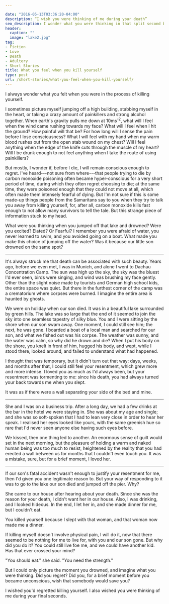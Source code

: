 ```yaml
---

date: "2016-05-13T03:36:20-04:00"
description: “I wish you were thinking of me during your death”
seo_description: I wonder what you were thinking in that split second before you became unconscious. I wish you were thinking of me.
header:
  caption: ""
  image: "lake2.jpg"
tag:
- Fiction
- Love
- Death
- Adultery
- Short Stories
title: What you feel when you kill yourself
type: post
url: /short-stories/what-you-feel-when-you-kill-yourself/
---
```

I always wonder what you felt when you were in the process of killing yourself.

I sometimes picture myself jumping off a high building, stabbing myself in the heart, or taking a crazy amount of painkillers and strong alcohol together. When earth's gravity pulls me down at 10ms<sup>-2</sup>, what will I feel when the wind came rushing towards my face? What will I feel when I hit the ground? How painful will that be? For how long will I sense the pain before I lose consciousness? What I will feel with my hand when my warm blood rushes out from the open stab wound on my chest? Will I feel anything when the edge of the knife cuts through the muscle of my heart? Will I be drunk enough to not feel anything when I take the route of using painkillers?

But mostly, I wonder if, before I die, I will remain conscious enough to regret. I've heard---not sure from where---that people trying to die by carbon monoxide poisoning often became hyper-conscious for a very short period of time, during which they often regret choosing to die; at the same time, they were poisoned enough that they could not move at all, which often made them intensely fearful of dying. But I'm not sure if this is some made-up things people from the Samaritans say to you when they try to talk you away from killing yourself, for, after all, carbon monoxide kills fast enough to not allow many survivors to tell the tale. But this strange piece of information stuck to my head.

What were you thinking when you jumped off that lake and drowned? Were you excited? Elated? Or Fearful? I remember you were afraid of water, you never learned to swim, and you avoided going on a boat. What made you make this choice of jumping off the water? Was it because our little son drowned on the same spot?

***

It's always struck me that death can be associated with such beauty. Years ago, before we even met, I was in Munich, and alone I went to Dachau Concentration Camp. The sun was high up the sky, the sky was the bluest I'd ever seen, birds were singing, and wind was brushing my face gently. Other than the slight noise made by tourists and German high school kids, the entire space was quiet. But there in the furthest corner of the camp was a crematorium where corpses were burned. I imagine the entire area is haunted by ghosts.

We were on holiday when our son died. It was in a beautiful lake surrounded by green hills. The lake was so large that the end of it seemed to join the sky into one seamless tapestry of silky blue. You and I were sitting by the shore when our son swam away. One moment, I could still see him; the next, he was gone. I boarded a boat of a local man and searched for our son, and what we fished out was his corpse. The weather was sunny, and the water was calm, so why did he drown and die? When I put his body on the shore, you knelt in front of him, hugged his body, and wept, while I stood there, looked around, and failed to understand what had happened.

I thought that was temporary, but it didn't turn out that way: days, weeks, and months after that, I could still feel your resentment, which grew more and more intense. I loved you as much as I'd always been, but your resentment was tormenting to me: since his death, you had always turned your back towards me when you slept.

It was as if there were a wall separating your side of the bed and mine.

***

She and I was on a business trip. After a long day, we had a few drinks at the bar in the hotel we were staying in. She was about my age and single; and she was so soft-spoken that I had to lean very close in order to hear her speak. I realised her eyes looked like yours, with the same greenish hue so rare that I'd never seen anyone else having such eyes before.

We kissed, then one thing led to another. An enormous sense of guilt would set in the next morning, but the pleasure of holding a warm and naked human being was too much to resist, heightened by the reality that you had erected a wall between us for months that I couldn't even touch you. It was a mistake, sure, but for a brief moment, I loved her.

***

If our son's fatal accident wasn't enough to justify your resentment for me, then I'd given you one legitimate reason to. But your way of responding to it was to go to the lake our son died and jumped off the pier. Why?

She came to our house after hearing about your death. Since she was the reason for your death, I didn't want her in our house. Also, I was drinking, and I looked hideous. In the end, I let her in, and she made dinner for me, but I couldn't eat.

You killed yourself because I slept with that woman, and that woman now made me a dinner.

If killing myself doesn't involve physical pain, I will do it, now that there seemed to be nothing for me to live for, with you and our son gone. But why did you do it? You could still live foe me, and we could have another kid. Has that ever crossed your mind?

"You should eat." she said. "You need the strength."

But I could only picture the moment you drowned, and imagine what you were thinking. Did you regret? Did you, for a brief moment before you became unconscious, wish that somebody would save you?

I wished you'd regretted killing yourself. I also wished you were thinking of me during your final seconds.
